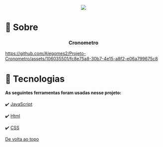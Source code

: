 <p align="center">
  <img src="https://gifs.eco.br/wp-content/uploads/2022/02/gifs-de-contagem-regressiva-2.gif" with="350">
</p>

# :dart: Sobre #
<h3 align="center">Cronometro</h3>

https://github.com/Alegomes2/Projeto-Cronometro/assets/106035501/fc8e75a8-30b7-4e15-a8f2-e06a799675c8

# 🚀 Tecnologias

<h4>As seguintes ferramentas foram usadas nesse projeto:</h4>

:heavy_check_mark: [JavaScript](https://developer.mozilla.org/pt-BR/docs/Web/JavaScript) 

:heavy_check_mark: [Html](https://developer.mozilla.org/pt-BR/docs/Web/HTML/Element/html/) 

:heavy_check_mark: [CSS](https://developer.mozilla.org/pt-BR/docs/Web/CSS)


<a href="#top">De volta ao topo</a>

